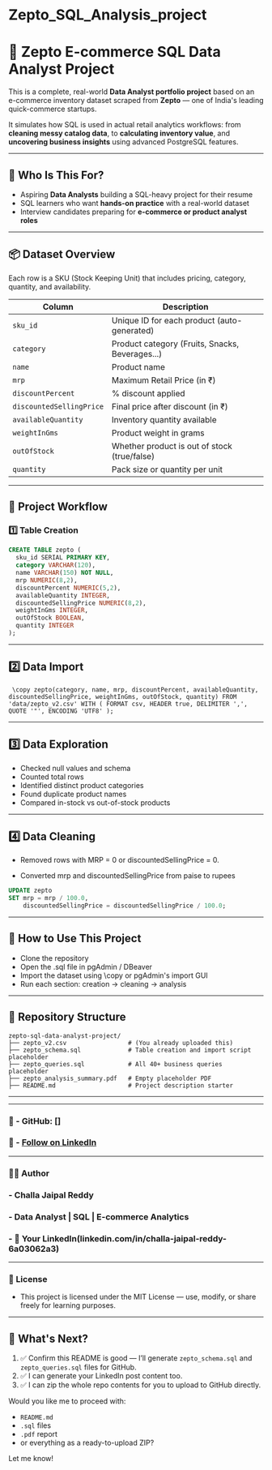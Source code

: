 # Zepto_SQL_Analysis_project
# 🛒 Zepto E-commerce SQL Data Analyst Project

This is a complete, real-world **Data Analyst portfolio project** based on an e-commerce inventory dataset scraped from **Zepto** — one of India's leading quick-commerce startups.

It simulates how SQL is used in actual retail analytics workflows: from **cleaning messy catalog data**, to **calculating inventory value**, and **uncovering business insights** using advanced PostgreSQL features.

---

## 🎯 Who Is This For?
- Aspiring **Data Analysts** building a SQL-heavy project for their resume
- SQL learners who want **hands-on practice** with a real-world dataset
- Interview candidates preparing for **e-commerce or product analyst roles**

---

## 📦 Dataset Overview

Each row is a SKU (Stock Keeping Unit) that includes pricing, category, quantity, and availability.

| Column                | Description                                    |
|-----------------------|------------------------------------------------|
| `sku_id`              | Unique ID for each product (auto-generated)    |
| `category`            | Product category (Fruits, Snacks, Beverages...)|
| `name`                | Product name                                   |
| `mrp`                 | Maximum Retail Price (in ₹)                    |
| `discountPercent`     | % discount applied                             |
| `discountedSellingPrice` | Final price after discount (in ₹)            |
| `availableQuantity`   | Inventory quantity available                   |
| `weightInGms`         | Product weight in grams                        |
| `outOfStock`          | Whether product is out of stock (true/false)   |
| `quantity`            | Pack size or quantity per unit                 |

---

## 🔧 Project Workflow

### 1️⃣ Table Creation
```sql
CREATE TABLE zepto (
  sku_id SERIAL PRIMARY KEY,
  category VARCHAR(120),
  name VARCHAR(150) NOT NULL,
  mrp NUMERIC(8,2),
  discountPercent NUMERIC(5,2),
  availableQuantity INTEGER,
  discountedSellingPrice NUMERIC(8,2),
  weightInGms INTEGER,
  outOfStock BOOLEAN,
  quantity INTEGER
);

```
---
## 2️⃣ Data Import
<pre><code> \copy zepto(category, name, mrp, discountPercent, availableQuantity, discountedSellingPrice, weightInGms, outOfStock, quantity) FROM 'data/zepto_v2.csv' WITH ( FORMAT csv, HEADER true, DELIMITER ',', QUOTE '"', ENCODING 'UTF8' ); </code></pre>
---
## 3️⃣ Data Exploration
- Checked null values and schema
- Counted total rows
- Identified distinct product categories
- Found duplicate product names
- Compared in-stock vs out-of-stock products

---
## 4️⃣ Data Cleaning
- Removed rows with MRP = 0 or discountedSellingPrice = 0.

- Converted mrp and discountedSellingPrice from paise to rupees
```sql
UPDATE zepto
SET mrp = mrp / 100.0,
    discountedSellingPrice = discountedSellingPrice / 100.0;


```
---
## 💼 How to Use This Project
- Clone the repository
- Open the .sql file in pgAdmin / DBeaver
- Import the dataset using \copy or pgAdmin's import GUI
- Run each section: creation → cleaning → analysis

---
## 📁 Repository Structure
```
zepto-sql-data-analyst-project/
├── zepto_v2.csv                 # (You already uploaded this)
├── zepto_schema.sql             # Table creation and import script placeholder
├── zepto_queries.sql            # All 40+ business queries placeholder
├── zepto_analysis_summary.pdf   # Empty placeholder PDF
├── README.md                    # Project description starter
```
---
---

### 📂 - GitHub: []
### 🔗 - [Follow on LinkedIn](linkedin.com/in/challa-jaipal-reddy-6a03062a3)
---
### 👨‍💻 Author
###  - Challa Jaipal Reddy
###  - Data Analyst | SQL | E-commerce Analytics
### - 📩 Your LinkedIn(linkedin.com/in/challa-jaipal-reddy-6a03062a3)
---

### 📜 License
  - This project is licensed under the MIT License — use, modify, or share freely for learning purposes.




---

## 🚀 What's Next?

1. ✅ Confirm this README is good — I’ll generate `zepto_schema.sql` and `zepto_queries.sql` files for GitHub.
2. ✅ I can generate your LinkedIn post content too.
3. ✅ I can zip the whole repo contents for you to upload to GitHub directly.

Would you like me to proceed with:
- `README.md`
- `.sql` files
- `.pdf` report
- or everything as a ready-to-upload ZIP?

Let me know!



